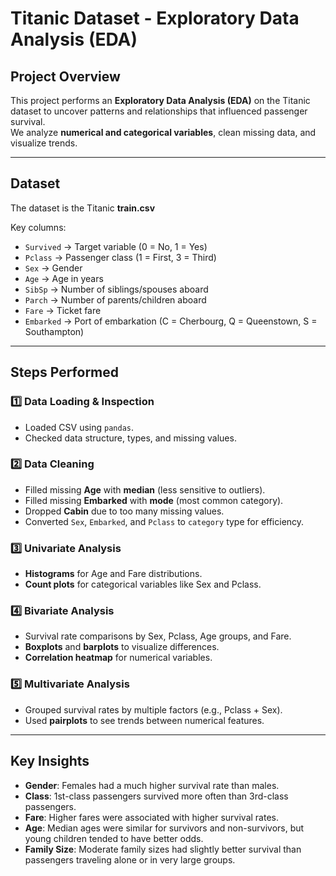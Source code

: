 # Titanic Dataset - Exploratory Data Analysis (EDA)

## Project Overview
This project performs an **Exploratory Data Analysis (EDA)** on the Titanic dataset to uncover patterns and relationships that influenced passenger survival.  
We analyze **numerical and categorical variables**, clean missing data, and visualize trends.

---

## Dataset
The dataset is the Titanic **train.csv**

Key columns:
- `Survived` → Target variable (0 = No, 1 = Yes)
- `Pclass` → Passenger class (1 = First, 3 = Third)
- `Sex` → Gender
- `Age` → Age in years
- `SibSp` → Number of siblings/spouses aboard
- `Parch` → Number of parents/children aboard
- `Fare` → Ticket fare
- `Embarked` → Port of embarkation (C = Cherbourg, Q = Queenstown, S = Southampton)

---

##  Steps Performed

### 1️⃣ Data Loading & Inspection
- Loaded CSV using `pandas`.
- Checked data structure, types, and missing values.

### 2️⃣ Data Cleaning
- Filled missing **Age** with **median** (less sensitive to outliers).
- Filled missing **Embarked** with **mode** (most common category).
- Dropped **Cabin** due to too many missing values.
- Converted `Sex`, `Embarked`, and `Pclass` to `category` type for efficiency.

### 3️⃣ Univariate Analysis
- **Histograms** for Age and Fare distributions.
- **Count plots** for categorical variables like Sex and Pclass.

### 4️⃣ Bivariate Analysis
- Survival rate comparisons by Sex, Pclass, Age groups, and Fare.
- **Boxplots** and **barplots** to visualize differences.
- **Correlation heatmap** for numerical variables.

### 5️⃣ Multivariate Analysis
- Grouped survival rates by multiple factors (e.g., Pclass + Sex).
- Used **pairplots** to see trends between numerical features.

---

##  Key Insights
- **Gender**: Females had a much higher survival rate than males.
- **Class**: 1st-class passengers survived more often than 3rd-class passengers.
- **Fare**: Higher fares were associated with higher survival rates.
- **Age**: Median ages were similar for survivors and non-survivors, but young children tended to have better odds.
- **Family Size**: Moderate family sizes had slightly better survival than passengers traveling alone or in very large groups.
